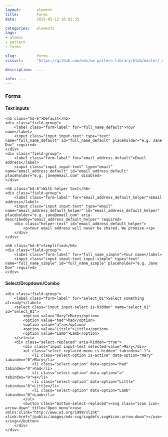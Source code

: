 ```yaml
---
layout:       element
title:        Forms
date:         2015-05-12 16:02:35

categories:   elements
tags:
- atomic
- pattern
- forms

slug:         forms
scssurl:      "https://github.com/edx/ux-pattern-library/blob/master/_src/static/sass/components/_forms.scss"

description:  ...

info: ...
---
```


<h3 class="hd-4 example-set-hd">Forms</h3>
<h4 class="hd-5">Text inputs</h4>
<div class="example-set">

    <h5 class="hd-6">Default</h5>
    <div class="field-group">
        <label class="form-label" for="full_name_default">Your name</label>
        <input class="input input-text" type="text" name="full_name_default" id="full_name_default" placeholder="e.g. Jane Doe" required>
    </div>
    <div class="field-group">
        <label class="form-label" for="email_address_default">Email address</label>
        <input class="input input-text" type="email" name="email_address_default" id="email_address_default" placeholder="e.g. jane@email.com" disabled>
    </div>

    <h6 class="hd-6">With helper text</h6>
    <div class="field-group">
        <label class="form-label" for="email_address_default_helper">Email address</label>
        <input class="input input-text" type="email" name="email_address_default_helper" id="email_address_default_helper" placeholder="e.g. jane@email.com" aria-describedby="email_address_default_helper" required>
        <div class="helper-text" id="email_address_default_helper">
            <p>Your email address will never be shared. We promise.</p>
        </div>
    </div>

    <h6 class="hd-6">Simplified</h6>
    <div class="field-group">
        <label class="form-label" for="full_name_simple">Your name</label>
        <input class="input input-text input-simple" type="text" name="full_name_simple" id="full_name_simple" placeholder="e.g. Jane Doe" required>
    </div>
</div>

<h4 class="hd-5">Select/Dropdown/Combo</h4>
<div class="example-set">

    <div class="field-group">
        <label class="form-label" for="select_01">Select something already!</label>
        <select class="input input-select is-hidden" name="select_01" id="select_01">
            <option value="Mary">Mary</option>
            <option value="had">had</option>
            <option value="a">a</option>
            <option value="Little">Little</option>
            <option value="Lamb">Lamb</option>
        </select>
        <div class="select-replaced" aria-hidden="true">
            <div class="input input-text selected-value">Mary</div>
            <ul class="select-replaced-menu is-hidden" tabindex="-1">
                <li class="select-option is-active" data-option="Mary" tabindex="0">Mary</li>
                <li class="select-option" data-option="had" tabindex="0">had</li>
                <li class="select-option" data-option="a" tabindex="0">a</li>
                <li class="select-option" data-option="Little" tabindex="0">Little</li>
                <li class="select-option" data-option="Lamb" tabindex="0">Lamb</li>
            </ul>
            <button class="button-select-replaced"><svg class="icon icon-arrow-down" title="Open menu"><use xmlns:xlink="http://www.w3.org/1999/xlink" xlink:href="/public/images/edx-svg/svgdefs.svg#icon-arrow-down"></use></svg></button>
        </div>
    </div>
</div>